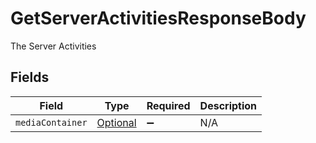 # GetServerActivitiesResponseBody

The Server Activities


## Fields

| Field                                                                                                       | Type                                                                                                        | Required                                                                                                    | Description                                                                                                 |
| ----------------------------------------------------------------------------------------------------------- | ----------------------------------------------------------------------------------------------------------- | ----------------------------------------------------------------------------------------------------------- | ----------------------------------------------------------------------------------------------------------- |
| `mediaContainer`                                                                                            | [Optional<GetServerActivitiesMediaContainer>](../../models/operations/GetServerActivitiesMediaContainer.md) | :heavy_minus_sign:                                                                                          | N/A                                                                                                         |